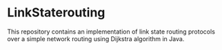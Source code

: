 # LinkStaterouting

This repository contains an implementation of link state routing protocols over a simple network routing using Dijkstra algorithm in Java.

